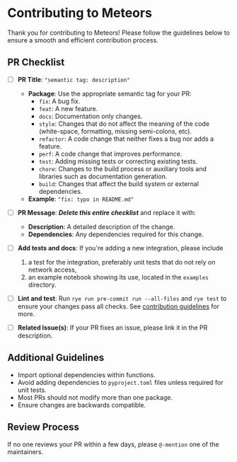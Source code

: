 # Contributing to Meteors

Thank you for contributing to Meteors! Please follow the guidelines below to ensure a smooth and efficient contribution process.

## PR Checklist

- [ ] **PR Title**: `"semantic tag: description"`

  - **Package**: Use the appropriate semantic tag for your PR:
    - `fix`: A bug fix.
    - `feat`: A new feature.
    - `docs`: Documentation only changes.
    - `style`: Changes that do not affect the meaning of the code (white-space, formatting, missing semi-colons, etc).
    - `refactor`: A code change that neither fixes a bug nor adds a feature.
    - `perf`: A code change that improves performance.
    - `test`: Adding missing tests or correcting existing tests.
    - `chore`: Changes to the build process or auxiliary tools and libraries such as documentation generation.
    - `build`: Changes that affect the build system or external dependencies.
  - **Example**: `"fix: typo in README.md"`

- [ ] **PR Message**: **_Delete this entire checklist_** and replace it with:

  - **Description**: A detailed description of the change.
  - **Dependencies**: Any dependencies required for this change.

- [ ] **Add tests and docs**: If you're adding a new integration, please include

  1. a test for the integration, preferably unit tests that do not rely on network access,
  2. an example notebook showing its use, located in the `examples` directory.

- [ ] **Lint and test**: Run `rye run pre-commit run --all-files` and `rye test` to ensure your changes pass all checks. See [contribution guidelines](https://xai4space.github.io/meteors/latest/how-to-guides/) for more.

- [ ] **Related Issue(s)**: If your PR fixes an issue, please link it in the PR description.

## Additional Guidelines

- Import optional dependencies within functions.
- Avoid adding dependencies to `pyproject.toml` files unless required for unit tests.
- Most PRs should not modify more than one package.
- Ensure changes are backwards compatible.

## Review Process

If no one reviews your PR within a few days, please `@-mention` one of the maintainers.
